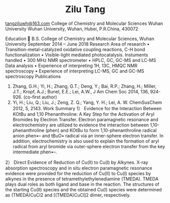<h1 style="text-align: center;font-weight: bold;">Zilu Tang</h1>

tangziluwh@163.com
College of Chemistry and Molecular Sciences Wuhan University
Wuhan University, Wuhan, Hubei, P.R.China, 430072 

Education
	B.S. College of Chemistry and Molecular Sciences, Wuhan University
                  September 2014 – June 2018 
Research
Area of research
•	Transition-metal-catalyzed oxidative coupling reactions, C-H bond functionalization
•	Visible-light mediated photocatalysis. 
Instuments handled
•	300 MHz NMR spectrometer 
•	HPLC, GC, GC-MS and LC-MS
Data analysis
 •	Experience of interpreting 1H, 13C, HMQC NMR spectroscopy
       •	Experience of interpreting LC-MS, GC and GC-MS spectroscopy
Publications
1.	Zhang, G.H.; Yi, H.; Zhang, G.T.; Deng, Y.; Bai, R.P.; Zhang, H.; Miller, J.T.; Kropf, A.J.; Bunel, E.E.; Lei, A.W., J Am Chem Soc 2014, 136, 924-926. (co-first author)
2.	Yi, H.; Liu, Q.; Liu, J.; Zeng, Z. Q.; Yang, Y. H.; Lei, A. W. ChemSusChem 2012, 5, 2143. 
Work Summary
1）	Evidence for the Interaction Between KOtBu and 1,10 Phenanthroline: A Key Step for the Activation of Aryl Bromides by Electron Transfer.
 Electron paramagnetic resonance and electrochemistry are utilized to evidence the interaction between 1,10-phenanthroline (phen) and KOtBu to form 1,10-phenanthroline radical anion phen•– and tBuO• radical via an inner-sphere electron transfer. In addition, electrochemistry is also used to explain the formation of aryl radical from aryl bromide via outer-sphere electron transfer from the key intermediate phen•–. 


2）	Direct Evidence of Reduction of Cu(II) to Cu(I) by Alkynes. 
X-ray absorption spectroscopy and in situ electron paramagnetic resonance evidence were provided for the reduction of Cu(II)  to Cu(I) species by alkynes in the presence of tetramethylethylenediamine (TMEDA). TMEDA plays dual roles as both ligand and base in the reaction. The structures of the starting Cu(II) species and the obtained Cu(I) species were determined as (TMEDA)CuCl2 and [(TMEDA)CuCl]2 dimer, respectively.
